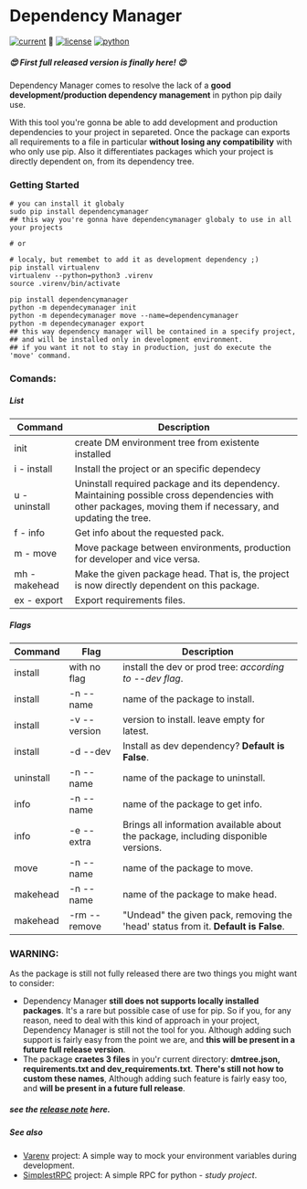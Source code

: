 <!--
to installl a package from a local path
pip install -e PATH
https://pythonhosted.org/an_example_pypi_project/sphinx.html

How to Upload to Pypi:
python setup.py sdist bdist_wheel
twine check dist/*
twine upload --repository-url https://test.pypi.org/legacy/ dist/*
twine upload dist/*
-->

# Dependency Manager
[![current](https://img.shields.io/badge/version-1.0.0-brightgreen.svg)](https://pypi.org/project/simplestRPC/) :green_heart:
[![license](https://img.shields.io/badge/license-zlib-brightgreen.svg)](https://www.zlib.net/zlib_license.html)
[![python](https://img.shields.io/badge/python-3.6+-brightgreen.svg)](https://python.org)

##### :heart_eyes: **First full released version is finally here!** :heart_eyes:

Dependency Manager comes to resolve the lack of a **good development/production dependency management** in python pip daily use.

With this tool you're gonna be able to add development and production dependencies to your project in separeted. Once the package can exports all requirements to a file in particular **without losing any compatibility** with who only use pip. Also it differentiates packages which your project is directly dependent on, from its dependency tree.

### Getting Started
```shell
# you can install it globaly
sudo pip install dependencymanager
## this way you're gonna have dependencymanager globaly to use in all your projects

# or

# localy, but remembet to add it as development dependency ;)
pip install virtualenv
virtualenv --python=python3 .virenv
source .virenv/bin/activate

pip install dependencymanager
python -m dependecymanager init
python -m dependecymanager move --name=dependencymanager
python -m dependecymanager export
## this way dependency manager will be contained in a specify project,
## and will be installed only in development environment.
## if you want it not to stay in production, just do execute the 'move' command.
```

### Comands:
##### List
| Command       | Description                                                                                                                                                  |
| ------------- | ------------------------------------------------------------------------------------------------------------------------------------------------------------ |
| init          | create DM environment tree from existente installed                                                                                                          |
| i - install   | Install the project or an specific dependecy                                                                                                                 |
| u - uninstall | Uninstall required package and its dependency. Maintaining possible cross dependencies with other packages, moving them if necessary, and updating the tree. |
| f - info      | Get info about the requested pack.                                                                                                                           |
| m - move      | Move package between environments, production for developer and vice versa.                                                                                  |
| mh - makehead | Make the given package head. That is, the project is now directly dependent on this package.                                                                 |
| ex - export   | Export requirements files.                                                                                                                                   |

##### Flags
| Command   | Flag         | Description                                                                        |
| --------- | ------------ | ---------------------------------------------------------------------------------- |
| install   | with no flag | install the dev or prod tree: *according to --dev flag*.                           |
| install   | -n --name    | name of the package to install.                                                    |
| install   | -v --version | version to install. leave empty for latest.                                        |
| install   | -d --dev     | Install as dev dependency? **Default is False**.                                   |
| uninstall | -n --name    | name of the package to uninstall.                                                  |
| info      | -n --name    | name of the package to get info.                                                   |
| info      | -e --extra   | Brings all information available about the package, including disponible versions. |
| move      | -n --name    | name of the package to move.                                                       |
| makehead  | -n --name    | name of the package to make head.                                                  |
| makehead  | -rm --remove | "Undead" the given pack, removing the 'head' status from it. **Default is False**. |

### WARNING:
As the package is still not fully released there are two things you might want to consider:

- Dependency Manager **still does not supports locally installed packages**. It's a rare but possible case of use for pip. So if you, for any reason, need to deal with this kind of approach in your project, Dependency Manager is still not the tool for you. Although adding such support is fairly easy from the point we are, and **this will be present in a future full release version**.
- The package **craetes 3 files** in you'r current directory: **dmtree.json, requirements.txt and dev_requirements.txt**. **There's still not how to custom these names**, Although adding such feature is fairly easy too, and **will be present in a future full release**.

##### see the [release note](./release_note.md) here.


##### See also
- [Varenv](https://github.com/davincif/varenv) project: A simple way to mock your environment variables during development.
- [SimplestRPC](https://github.com/davincif/simplestRPC) project: A simple RPC for python - *study project*.
